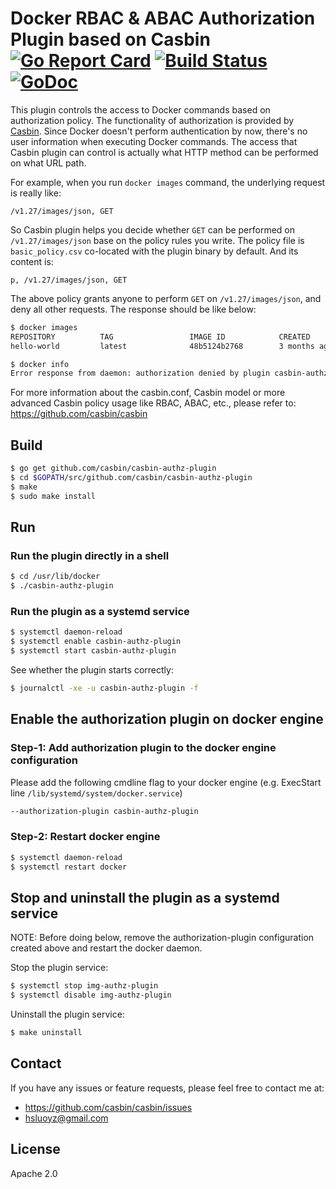 # Docker RBAC & ABAC Authorization Plugin based on Casbin [![Go Report Card](https://goreportcard.com/badge/github.com/casbin/casbin-authz-plugin)](https://goreportcard.com/report/github.com/casbin/casbin-authz-plugin) [![Build Status](https://travis-ci.org/casbin/casbin.svg?branch=master)](https://travis-ci.org/casbin/casbin) [![GoDoc](https://godoc.org/github.com/casbin/casbin-authz-plugin?status.svg)](https://godoc.org/github.com/casbin/casbin-authz-plugin)

This plugin controls the access to Docker commands based on authorization policy. The functionality of authorization is provided by [Casbin](https://github.com/casbin/casbin). Since Docker doesn't perform authentication by now, there's no user information when executing Docker commands. The access that Casbin plugin can control is actually what HTTP method can be performed on what URL path.

For example, when you run ``docker images`` command, the underlying request is really like:

```
/v1.27/images/json, GET
```

So Casbin plugin helps you decide whether ``GET`` can be performed on ``/v1.27/images/json`` base on the policy rules you write. The policy file is ``basic_policy.csv`` co-located with the plugin binary by default. And its content is:

```
p, /v1.27/images/json, GET
```

The above policy grants anyone to perform ``GET`` on ``/v1.27/images/json``, and deny all other requests. The response should be like below:

```bash
$ docker images
REPOSITORY          TAG                 IMAGE ID            CREATED             SIZE
hello-world         latest              48b5124b2768        3 months ago        1.84 kB

$ docker info
Error response from daemon: authorization denied by plugin casbin-authz-plugin: Access denied by casbin plugin
```

For more information about the casbin.conf, Casbin model or more advanced Casbin policy usage like RBAC, ABAC, etc., please refer to: https://github.com/casbin/casbin

## Build

```bash
$ go get github.com/casbin/casbin-authz-plugin
$ cd $GOPATH/src/github.com/casbin/casbin-authz-plugin
$ make
$ sudo make install
```

## Run

### Run the plugin directly in a shell

```bash
$ cd /usr/lib/docker
$ ./casbin-authz-plugin
```

### Run the plugin as a systemd service

```bash
$ systemctl daemon-reload
$ systemctl enable casbin-authz-plugin
$ systemctl start casbin-authz-plugin
```

See whether the plugin starts correctly:

```bash
$ journalctl -xe -u casbin-authz-plugin -f
```

## Enable the authorization plugin on docker engine

### Step-1: Add authorization plugin to the docker engine configuration 

Please add the following cmdline flag to your docker engine (e.g. ExecStart line ``/lib/systemd/system/docker.service``)

```bash
--authorization-plugin casbin-authz-plugin
```

### Step-2: Restart docker engine

```bash
$ systemctl daemon-reload
$ systemctl restart docker
```

## Stop and uninstall the plugin as a systemd service

NOTE: Before doing below, remove the authorization-plugin configuration created above and restart the docker daemon.

Stop the plugin service:

```bash
$ systemctl stop img-authz-plugin
$ systemctl disable img-authz-plugin
```

Uninstall the plugin service:

```bash
$ make uninstall
```

## Contact

If you have any issues or feature requests, please feel free to contact me at:
- https://github.com/casbin/casbin/issues
- hsluoyz@gmail.com

## License

Apache 2.0

